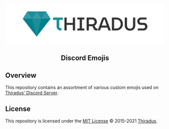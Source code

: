 <div align="center">

[![Thiradus Dark Banner](https://raw.githubusercontent.com/Thiradus/Branding/master/Graphics/Banner/Banner-Dark.png)](https://thiradus.com/)

<h2 align="center">Discord Emojis</h2>

</div>

## Overview

This repository contains an assortment of various custom emojis used on [Thiradus' Discord Server](https://thiradus.com/discord/).

## License

This repository is licensed under the [MIT License](./LICENSE.md) © 2015-2021 [Thiradus](https://github.com/Thiradus/).
